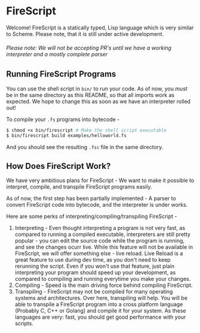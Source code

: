# FireScript

Welcome! FireScript is a statically typed, Lisp language which is very similar to Scheme. Please note, that it is still under active development.

###### Please note: We will not be accepting PR's until we have a working interpreter and a mostly complete parser

## Running FireScript Programs

You can use the shell script in `bin/` to run your code. As of now, you _must_ be in the same directory as this README, so that all imports work as expected. We hope to change this as soon as we have an interpreter rolled out!

To compile your `.fs` programs into bytecode -
```sh
$ chmod +x bin/firescript # Make the shell script executable
$ bin/firescript build examples/helloworld.fs
```

And you should see the resulting `.fsc` file in the same directory.

## How Does FireScript Work?

We have very ambitious plans for FireScript - We want to make it possible to interpret, compile, and transpile FireScript programs easily.

As of now, the first step has been partially implemented - A parser to convert FireScript code into bytecode, and the interpreter is under works.

Here are some perks of interpreting/compiling/transpiling FireScript -
1. Interpreting - Even thought interpreting a program is not very fast, as compared to running a compiled executable, interpreters are still pretty popular - you can edit the source code while the program is running, and see the changes ocurr live. While this feature will not be available in FireScript, we will offer something else - live reload. Live Reload is a great feature to use during dev time, as you don't need to keep rerunning the script. Even if you won't use that feature, just plain interpreting your program should speed up your development, as compared to compiling and running everytime you make your changes.
2. Compiling - Speed is the main driving force behind compiling FireScript.
3. Transpiling - FireScript may not be compiled for many operating systems and architectures. Over here, transpiling will help. You will be able to transpile a FireScript program into a cross platform language (Probably C, C++ or Golang) and compile it for your system. As these languages are very: fast, you should get good performance with your scripts.
